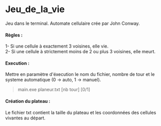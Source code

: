 # Jeu_de_la_vie

Jeu dans le terminal. Automate cellulaire crée par John Conway.
#### Règles :
1- Si une cellule à exactement 3 voisines, elle vie.<br>
2- Si une cellule à strictement moins de 2 ou plus 3 voisines, elle meurt.
#### Execution :
Mettre en paramètre d'éxecution le nom du fichier, nombre de tour et le systeme automatique (0 -> auto, 1 -> manuel).
<br>
>main.exe planeur.txt [nb tour] [0/1]
#### Création du plateau :
Le fichier txt contient la taille du plateau et les coordonnées des cellules vivantes au départ.
